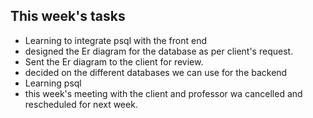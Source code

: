 ## This week's tasks
- Learning to integrate psql with the front end
- designed the Er diagram for the database as per client's request.
- Sent the Er diagram to the client for review.
- decided on the different databases we can use for the backend
- Learning psql
- this week's meeting with the client and professor wa cancelled and rescheduled for next week.

